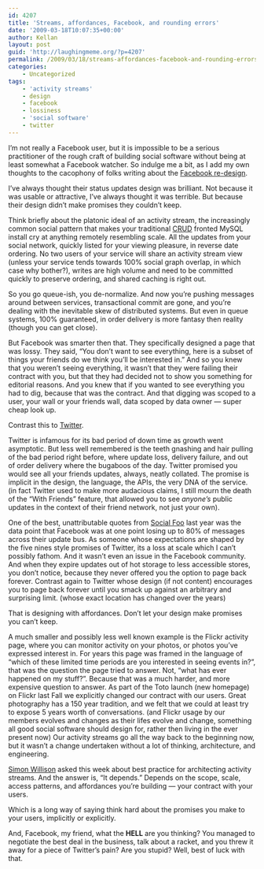 ```yaml
---
id: 4207
title: 'Streams, affordances, Facebook, and rounding errors'
date: '2009-03-18T10:07:35+00:00'
author: Kellan
layout: post
guid: 'http://laughingmeme.org/?p=4207'
permalink: /2009/03/18/streams-affordances-facebook-and-rounding-errors/
categories:
    - Uncategorized
tags:
    - 'activity streams'
    - design
    - facebook
    - lossiness
    - 'social software'
    - twitter
---
```


I’m not really a Facebook user, but it is impossible to be a serious practitioner of the rough craft of building social software without being at least somewhat a Facebook watcher. So indulge me a bit, as I add my own thoughts to the cacophony of folks writing about the [Facebook re-design](http://www.facebook.com/sitetour/homepage\_tour.php).

I’ve always thought their status updates design was brilliant. Not because it was usable or attractive, I’ve always thought it was terrible. But because their design didn’t make promises they couldn’t keep.

Think briefly about the platonic ideal of an activity stream, the increasingly common social pattern that makes your traditional [CRUD](http://en.wikipedia.org/wiki/Create,*read,*update*and*delete) fronted MySQL install cry at anything remotely resembling scale. All the updates from your social network, quickly listed for your viewing pleasure, in reverse date ordering. No two users of your service will share an activity stream view (unless your service tends towards 100% social graph overlap, in which case why bother?), writes are high volume and need to be committed quickly to preserve ordering, and shared caching is right out.

So you go queue-ish, you de-normalize. And now you’re pushing messages around between services, transactional commit are gone, and you’re dealing with the inevitable skew of distributed systems. But even in queue systems, 100% guaranteed, in order delivery is more fantasy then reality (though you can get close).

But Facebook was smarter then that. They specifically designed a page that was lossy. They said, “You don’t want to see everything, here is a subset of things your friends do we think you’ll be interested in.” And so you knew that you weren’t seeing everything, it wasn’t that they were failing their contract with you, but that they had decided not to show you something for editorial reasons. And you knew that if you wanted to see everything you had to dig, because that was the contract. And that digging was scoped to a user, your wall or your friends wall, data scoped by data owner — super cheap look up.

Contrast this to [Twitter](http://twitter.com).

Twitter is infamous for its bad period of down time as growth went asymptotic. But less well remembered is the teeth gnashing and hair pulling of the bad period right before, where update loss, delivery failure, and out of order delivery where the bugaboos of the day. Twitter promised you would see all your friends updates, always, neatly collated. The promise is implicit in the design, the language, the APIs, the very DNA of the service. (in fact Twitter used to make more audacious claims, I still mourn the death of the “With Friends” feature, that allowed you to see *anyone’s* public updates in the context of their friend network, not just your own).

One of the best, unattributable quotes from [Social Foo](http://sgfoocamp08.pbwiki.com/) last year was the data point that Facebook was at one point losing up to 80% of messages across their update bus. As someone whose expectations are shaped by the five nines style promises of Twitter, its a loss at scale which I can’t possibly fathom. And it wasn’t even an issue in the Facebook community. And when they expire updates out of hot storage to less accessible stores, you don’t notice, because they never offered you the option to page back forever. Contrast again to Twitter whose design (if not content) encourages you to page back forever until you smack up against an arbitrary and surprising limit. (whose exact location has changed over the years)

That is designing with affordances. Don’t let your design make promises you can’t keep.

A much smaller and possibly less well known example is the Flickr activity page, where you can monitor activity on your photos, or photos you’ve expressed interest in. For years this page was framed in the language of “which of these limited time periods are you interested in seeing events in?”, that was the question the page tried to answer. Not, “what has ever happened on my stuff?”. Because that was a much harder, and more expensive question to answer. As part of the Toto launch (new homepage) on Flickr last Fall we explicitly changed our contract with our users. Great photography has a 150 year tradition, and we felt that we could at least try to expose 5 years worth of conversations. (and Flickr usage by our members evolves and changes as their lifes evolve and change, something all good social software should design for, rather then living in the ever present now) Our activity streams go all the way back to the beginning now, but it wasn’t a change undertaken without a lot of thinking, architecture, and engineering.

[Simon Willison](http://simonwillison.net/) asked this week about best practice for architecting activity streams. And the answer is, “It depends.” Depends on the scope, scale, access patterns, and affordances you’re building — your contract with your users.

Which is a long way of saying think hard about the promises you make to your users, implicitly or explicitly.

And, Facebook, my friend, what the **HELL** are you thinking? You managed to negotiate the best deal in the business, talk about a racket, and you threw it away for a piece of Twitter’s pain? Are you stupid? Well, best of luck with that.